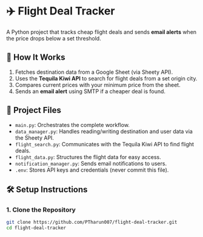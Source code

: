 # ✈️ Flight Deal Tracker

A Python project that tracks cheap flight deals and sends **email alerts** when the price drops below a set threshold.

## 🚀 How It Works

1. Fetches destination data from a Google Sheet (via Sheety API).
2. Uses the **Tequila Kiwi API** to search for flight deals from a set origin city.
3. Compares current prices with your minimum price from the sheet.
4. Sends an **email alert** using SMTP if a cheaper deal is found.

## 📁 Project Files

- `main.py`: Orchestrates the complete workflow.
- `data_manager.py`: Handles reading/writing destination and user data via the Sheety API.
- `flight_search.py`: Communicates with the Tequila Kiwi API to find flight deals.
- `flight_data.py`: Structures the flight data for easy access.
- `notification_manager.py`: Sends email notifications to users.
- `.env`: Stores API keys and credentials (never commit this file).

## 🛠️ Setup Instructions

### 1. Clone the Repository

```bash
git clone https://github.com/PTharun007/flight-deal-tracker.git
cd flight-deal-tracker

